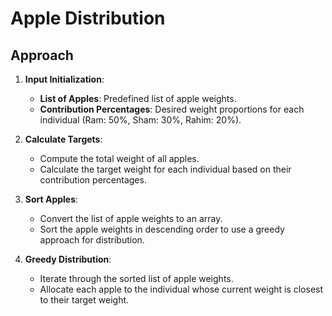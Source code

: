 # Apple Distribution

## Approach

1. **Input Initialization**:
   - **List of Apples**: Predefined list of apple weights.
   - **Contribution Percentages**: Desired weight proportions for each individual (Ram: 50%, Sham: 30%, Rahim: 20%).

2. **Calculate Targets**:
   - Compute the total weight of all apples.
   - Calculate the target weight for each individual based on their contribution percentages.

3. **Sort Apples**:
   - Convert the list of apple weights to an array.
   - Sort the apple weights in descending order to use a greedy approach for distribution.

4. **Greedy Distribution**:
   - Iterate through the sorted list of apple weights.
   - Allocate each apple to the individual whose current weight is closest to their target weight.

